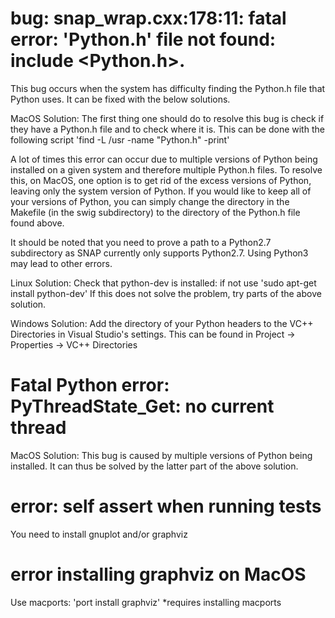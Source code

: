 # bug: snap_wrap.cxx:178:11: fatal error: 'Python.h' file not found: include <Python.h>.
This bug occurs when the system has difficulty finding the Python.h file that Python uses. It can be fixed with the below solutions.

MacOS Solution:
The first thing one should do to resolve this bug is check if they have a Python.h file and to check where it is. This can be done with the following script 'find -L /usr -name "Python.h" -print' 

A lot of times this error can occur due to multiple versions of Python being installed on a given system and therefore multiple Python.h files. To resolve this, on MacOS, one option is to get rid of the excess versions of Python, leaving only the system version of Python. If you would like to keep all of your versions of Python, you can simply change the directory in the Makefile (in the swig subdirectory) to the directory of the Python.h file found above. 

It should be noted that you need to prove a path to a Python2.7 subdirectory as SNAP currently only supports Python2.7. Using Python3 may lead to other errors. 

Linux Solution:
Check that python-dev is installed: if not use 'sudo apt-get install python-dev' If this does not solve the problem, try parts of the above solution.

Windows Solution:
Add the directory of your Python headers to the VC++ Directories in Visual Studio's settings. This can be found in Project -> Properties -> VC++ Directories

# Fatal Python error: PyThreadState_Get: no current thread
MacOS Solution:
This bug is caused by multiple versions of Python being installed. It can thus be solved by the latter part of the above solution.

# error: self assert when running tests
You need to install gnuplot and/or graphviz

# error installing graphviz on MacOS
Use macports: 'port install graphviz' *requires installing macports


